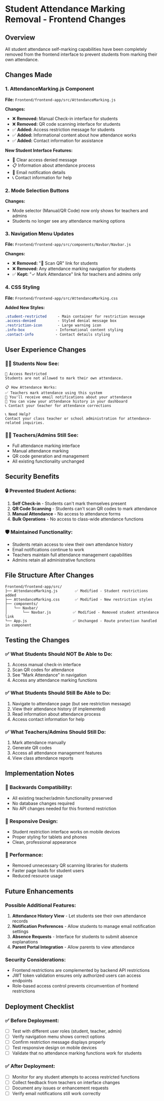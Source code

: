 # Student Attendance Marking Removal - Frontend Changes

## Overview
All student attendance self-marking capabilities have been completely removed from the frontend interface to prevent students from marking their own attendance.

## Changes Made

### 1. AttendanceMarking.js Component
**File:** `Frontend/frontend-app/src/AttendanceMarking.js`

**Changes:**
- ❌ **Removed:** Manual Check-in interface for students
- ❌ **Removed:** QR code scanning interface for students  
- ✅ **Added:** Access restriction message for students
- ✅ **Added:** Informational content about how attendance works
- ✅ **Added:** Contact information for assistance

**New Student Interface Features:**
- 🚫 Clear access denied message
- 📋 Information about attendance process
- 📧 Email notification details
- 📞 Contact information for help

### 2. Mode Selection Buttons
**Changes:**
- Mode selector (Manual/QR Code) now only shows for teachers and admins
- Students no longer see any attendance marking options

### 3. Navigation Menu Updates
**File:** `Frontend/frontend-app/src/components/Navbar/Navbar.js`

**Changes:**
- ❌ **Removed:** "📱 Scan QR" link for students
- ❌ **Removed:** Any attendance marking navigation for students
- ✅ **Kept:** "✓ Mark Attendance" link for teachers and admins only

### 4. CSS Styling
**File:** `Frontend/frontend-app/src/AttendanceMarking.css`

**Added New Styles:**
```css
.student-restricted     - Main container for restriction message
.access-denied          - Styled denial message box
.restriction-icon       - Large warning icon
.info-box              - Informational content styling
.contact-info          - Contact details styling
```

## User Experience Changes

### 👨‍🎓 **Students Now See:**
```
🚫 Access Restricted
Students are not allowed to mark their own attendance.

📋 How Attendance Works:
✅ Teachers mark attendance using this system
📧 You'll receive email notifications about your attendance  
👀 You can view your attendance history in your dashboard
📞 Contact your teacher for attendance corrections

📞 Need Help?
Contact your class teacher or school administration for attendance-related inquiries.
```

### 👨‍🏫 **Teachers/Admins Still See:**
- Full attendance marking interface
- Manual attendance marking
- QR code generation and management
- All existing functionality unchanged

## Security Benefits

### 🔒 **Prevented Student Actions:**
1. **Self Check-in** - Students can't mark themselves present
2. **QR Code Scanning** - Students can't scan QR codes to mark attendance
3. **Manual Attendance** - No access to attendance forms
4. **Bulk Operations** - No access to class-wide attendance functions

### 🛡️ **Maintained Functionality:**
- Students retain access to view their own attendance history
- Email notifications continue to work
- Teachers maintain full attendance management capabilities
- Admins retain all administrative functions

## File Structure After Changes

```
Frontend/frontend-app/src/
├── AttendanceMarking.js        ✅ Modified - Student restrictions added
├── AttendanceMarking.css       ✅ Modified - New restriction styles
├── components/
│   └── Navbar/
│       └── Navbar.js          ✅ Modified - Removed student attendance link
└── App.js                     ✅ Unchanged - Route protection handled in component
```

## Testing the Changes

### ✅ **What Students Should NOT Be Able to Do:**
1. Access manual check-in interface
2. Scan QR codes for attendance
3. See "Mark Attendance" in navigation
4. Access any attendance marking functions

### ✅ **What Students Should Still Be Able to Do:**
1. Navigate to attendance page (but see restriction message)
2. View their attendance history (if implemented)
3. Read information about attendance process
4. Access contact information for help

### ✅ **What Teachers/Admins Should Still Do:**
1. Mark attendance manually
2. Generate QR codes
3. Access all attendance management features
4. View class attendance reports

## Implementation Notes

### 🔄 **Backwards Compatibility:**
- All existing teacher/admin functionality preserved
- No database changes required
- No API changes needed for this frontend restriction

### 📱 **Responsive Design:**
- Student restriction interface works on mobile devices
- Proper styling for tablets and phones
- Clean, professional appearance

### 🚀 **Performance:**
- Removed unnecessary QR scanning libraries for students
- Faster page loads for student users
- Reduced resource usage

## Future Enhancements

### Possible Additional Features:
1. **Attendance History View** - Let students see their own attendance records
2. **Notification Preferences** - Allow students to manage email notification settings
3. **Absence Requests** - Interface for students to submit absence explanations
4. **Parent Portal Integration** - Allow parents to view attendance

### Security Considerations:
- Frontend restrictions are complemented by backend API restrictions
- JWT token validation ensures only authorized users can access endpoints
- Role-based access control prevents circumvention of frontend restrictions

## Deployment Checklist

### ✅ **Before Deployment:**
- [ ] Test with different user roles (student, teacher, admin)
- [ ] Verify navigation menu shows correct options
- [ ] Confirm restriction message displays properly
- [ ] Test responsive design on mobile devices
- [ ] Validate that no attendance marking functions work for students

### ✅ **After Deployment:**
- [ ] Monitor for any student attempts to access restricted functions
- [ ] Collect feedback from teachers on interface changes
- [ ] Document any issues or enhancement requests
- [ ] Verify email notifications still work correctly